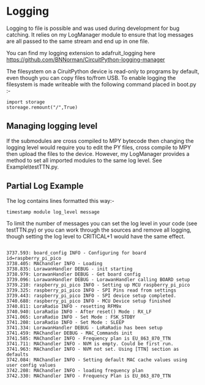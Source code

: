 # Logging

Logging to file is possible and was used during development for bug catching. It relies on my LogManager module to ensure that log messages are all passed to the same stream and end up in one file.

You can find my logging extension to adafruit_logging here https://github.com/BNNorman/CircuitPython-logging-manager

The filesystem on a CiruitPython device is read-only to programs by default, even though you can copy files to/from USB. 
To enable logging the filesystem is made writeable with the following command placed in boot.py :-

```
import storage
storeage.remount("/",True)
```

## Managing logging level

If the submodules are cross compiled to MPY bytecode then changing the logging level would require you to edit the PY files, cross compile to MPY then upload the files to the device. However, my LogManager provides a method to set all imported modules to the same log level. See Example\testTTN.py.

## Partial Log Example

The log contains lines formatted this way:-

```
timestamp module log_level message
```

To limit the number of messages you can set the log level in your code (see testTTN.py) or you can work through the sources and remove all logging, though setting the log level to CRITICAL+1 would have the same effect.


```

3737.593: board_config INFO - Configuring for board id=raspberry_pi_pico
3738.405: MAChandler INFO - Loading
3738.835: LorawanHandler DEBUG - init starting
3738.979: LorawanHandler DEBUG - Get board config
3739.096: LorawanHandler DEBUG - LorawanHandler calling BOARD setup
3739.210: raspberry_pi_pico INFO - Setting up MCU raspberry_pi_pico
3739.325: raspberry_pi_pico INFO - SPI Pins read from settings
3739.443: raspberry_pi_pico INFO - SPI device setup completed.
3740.688: raspberry_pi_pico INFO - MCU Device setup finished
3740.811: LoraRadio INFO - resetting RFM9x
3740.940: LoraRadio INFO - After reset() Mode : RX_LF
3741.065: LoraRadio INFO - Set Mode : FSK_STDBY
3741.208: LoraRadio INFO - Set Mode : SLEEP
3741.334: LorawanHandler DEBUG - LoRaRadio has been setup
3741.459: MAChandler DEBUG - MAC_Commands init
3741.585: MAChandler INFO - Frequency plan is EU_863_870_TTN
3741.711: MAChandler INFO - NVM is empty. Could be first run.
3741.963: MAChandler INFO - NVM not set. Using [TTN] section as defaults
3742.084: MAChandler INFO - Setting default MAC cache values using user config values
3742.208: MAChandler INFO - loading frequency plan
3742.330: MAChandler INFO - Frequency Plan is EU_863_870_TTN
```
